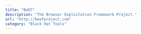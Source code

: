 ```yaml
---
title: "BeEF"
description: "The Browser Exploitation Framework Project."
url: "http://beefproject.com"
category: "Black Hat Tools"
---
```

